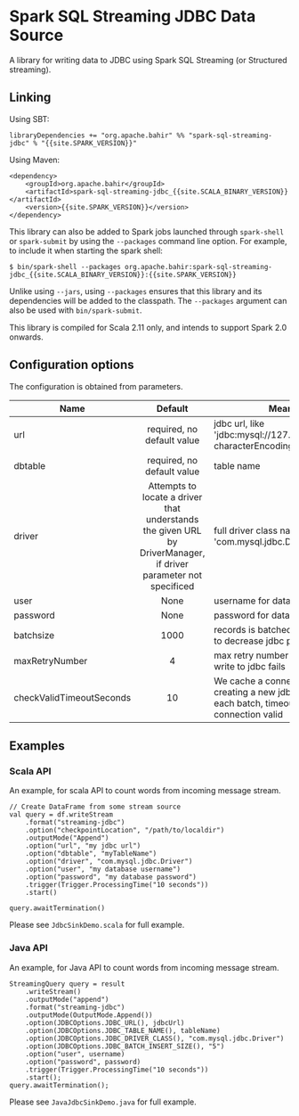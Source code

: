 <!--
{% comment %}
Licensed to the Apache Software Foundation (ASF) under one or more
contributor license agreements.  See the NOTICE file distributed with
this work for additional information regarding copyright ownership.
The ASF licenses this file to You under the Apache License, Version 2.0
(the "License"); you may not use this file except in compliance with
the License.  You may obtain a copy of the License at

  http://www.apache.org/licenses/LICENSE-2.0

Unless required by applicable law or agreed to in writing, software
distributed under the License is distributed on an "AS IS" BASIS,
WITHOUT WARRANTIES OR CONDITIONS OF ANY KIND, either express or implied.
See the License for the specific language governing permissions and
limitations under the License.
{% endcomment %}
-->
# Spark SQL Streaming JDBC Data Source

A library for writing data to JDBC using Spark SQL Streaming (or Structured streaming).

## Linking

Using SBT:

    libraryDependencies += "org.apache.bahir" %% "spark-sql-streaming-jdbc" % "{{site.SPARK_VERSION}}"

Using Maven:

    <dependency>
        <groupId>org.apache.bahir</groupId>
        <artifactId>spark-sql-streaming-jdbc_{{site.SCALA_BINARY_VERSION}}</artifactId>
        <version>{{site.SPARK_VERSION}}</version>
    </dependency>

This library can also be added to Spark jobs launched through `spark-shell` or `spark-submit` by using the `--packages` command line option.
For example, to include it when starting the spark shell:

    $ bin/spark-shell --packages org.apache.bahir:spark-sql-streaming-jdbc_{{site.SCALA_BINARY_VERSION}}:{{site.SPARK_VERSION}}

Unlike using `--jars`, using `--packages` ensures that this library and its dependencies will be added to the classpath.
The `--packages` argument can also be used with `bin/spark-submit`.

This library is compiled for Scala 2.11 only, and intends to support Spark 2.0 onwards.

## Configuration options
The configuration is obtained from parameters.

Name |Default | Meaning
--- |:---:| ---
url|required, no default value|jdbc url, like 'jdbc:mysql://127.0.0.1:3306/test?characterEncoding=UTF8'
dbtable|required, no default value|table name
driver|Attempts to locate a driver that understands the given URL by DriverManager, if driver parameter not specificed|full driver class name, like 'com.mysql.jdbc.Driver'
user|None|username for database
password|None|password for database
batchsize|1000|records is batched writted to jdbc, to decrease jdbc pressure
maxRetryNumber|4|max retry number before a task write to jdbc fails
checkValidTimeoutSeconds|10|We cache a connection to avoid creating a new jdbc connection for each batch, timeout for checking connection valid

## Examples

### Scala API
An example, for scala API to count words from incoming message stream.

    // Create DataFrame from some stream source
    val query = df.writeStream
        .format("streaming-jdbc")
        .option("checkpointLocation", "/path/to/localdir")
        .outputMode("Append")
        .option("url", "my jdbc url")
        .option("dbtable", "myTableName")
        .option("driver", "com.mysql.jdbc.Driver")
        .option("user", "my database username")
        .option("password", "my database password")
        .trigger(Trigger.ProcessingTime("10 seconds"))
        .start()

    query.awaitTermination()

Please see `JdbcSinkDemo.scala` for full example.

### Java API
An example, for Java API to count words from incoming message stream.

    StreamingQuery query = result
        .writeStream()
        .outputMode("append")
        .format("streaming-jdbc")
        .outputMode(OutputMode.Append())
        .option(JDBCOptions.JDBC_URL(), jdbcUrl)
        .option(JDBCOptions.JDBC_TABLE_NAME(), tableName)
        .option(JDBCOptions.JDBC_DRIVER_CLASS(), "com.mysql.jdbc.Driver")
        .option(JDBCOptions.JDBC_BATCH_INSERT_SIZE(), "5")
        .option("user", username)
        .option("password", password)
        .trigger(Trigger.ProcessingTime("10 seconds"))
        .start();
    query.awaitTermination();

Please see `JavaJdbcSinkDemo.java` for full example.
